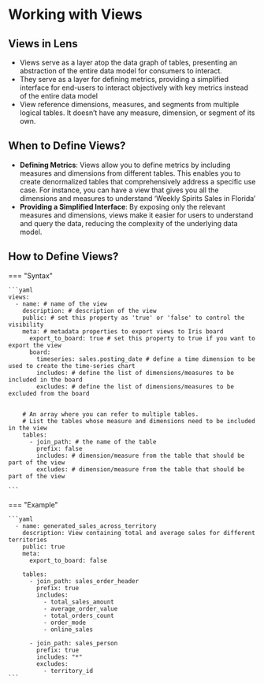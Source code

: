 # Working with Views

## Views in Lens

- Views serve as a layer atop the data graph of tables, presenting an abstraction of the entire data model for consumers to interact.
- They serve as a layer for defining metrics, providing a simplified interface for end-users to interact objectively with key metrics instead of the entire data model
- View reference dimensions, measures, and segments from multiple logical tables. It doesn’t have any measure, dimension, or segment of its own.

## When to Define Views?

- **Defining Metrics**: Views allow you to define metrics by including measures and dimensions from different tables. This enables you to create denormalized tables that comprehensively address a specific use case. For instance, you can have a view that gives you all the dimensions and measures to understand ‘Weekly Spirits Sales in Florida’
- **Providing a Simplified Interface**: By exposing only the relevant measures and dimensions, views make it easier for users to understand and query the data, reducing the complexity of the underlying data model.

## How to Define Views?

<!-- <aside class="callout">
💡 You can also expose a view to create operational boards ‘Iris Board’ to monitor key metrics. Learn more about it [here](https://www.notion.so/Consuming-Lens-Views-via-Iris-board-92d1e436fe79476ab85a967112fe4ea8?pvs=21)

</aside> -->

=== "Syntax"

    ```yaml
    views:
      - name: # name of the view 
        description: # description of the view
        public: # set this property as 'true' or 'false' to control the visibility
        meta: # metadata properties to export views to Iris board
          export_to_board: true # set this property to true if you want to export the view 
          board:
            timeseries: sales.posting_date # define a time dimension to be used to create the time-series chart
            includes: # define the list of dimensions/measures to be included in the board
            excludes: # define the list of dimensions/measures to be excluded from the board
      

        # An array where you can refer to multiple tables. 
        # List the tables whose measure and dimensions need to be included in the view
        tables:
          - join_path: # the name of the table
            prefix: false
            includes: # dimension/measure from the table that should be part of the view
            excludes: # dimension/measure from the table that should be part of the view
            
    ```

=== "Example"

    ```yaml
      - name: generated_sales_across_territory
        description: View containing total and average sales for different territories
        public: true
        meta:
          export_to_board: false 

        tables:
          - join_path: sales_order_header
            prefix: true
            includes:
              - total_sales_amount
              - average_order_value
              - total_orders_count
              - order_mode
              - online_sales

          - join_path: sales_person
            prefix: true
            includes: "*"
            excludes:
              - territory_id
    ```